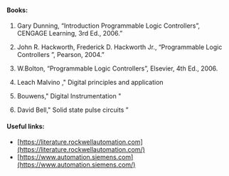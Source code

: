 #### Books:
1. Gary Dunning, “Introduction Programmable Logic Controllers”, CENGAGE Learning, 3rd Ed., 2006.”

2. John R. Hackworth, Frederick D. Hackworth Jr., “Programmable Logic Controllers ”, Pearson, 2004.”

3. W.Bolton, “Programmable Logic Controllers”, Elsevier, 4th Ed., 2006.

4. Leach Malvino ," Digital principles and application 

5. Bouwens," Digital Instrumentation "

6. David Bell," Solid state pulse circuits ”
#### Useful links:
- [https://literature.rockwellautomation.com](https://literature.rockwellautomation.com/)
- [https://www.automation.siemens.com](https://www.automation.siemens.com/)
